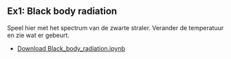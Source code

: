 ## Ex1: Black body radiation

Speel hier met het spectrum van de zwarte straler. Verander de temperatuur en zie wat 
er gebeurt.

  * [Download Black_body_radiation.ipynb](Black_body_radiation.ipynb)